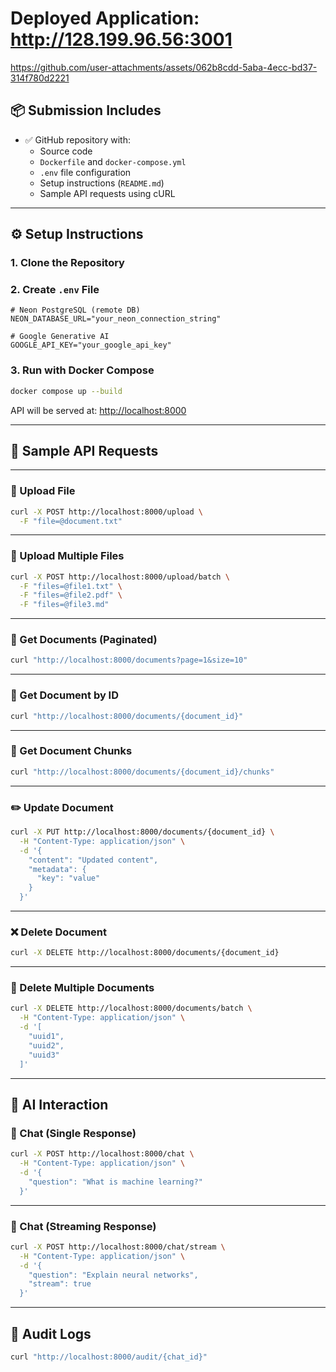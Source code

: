 # Deployed Application: http://128.199.96.56:3001



https://github.com/user-attachments/assets/062b8cdd-5aba-4ecc-bd37-314f780d2221




## 📦 Submission Includes

- ✅ GitHub repository with:
  - Source code
  - `Dockerfile` and `docker-compose.yml`
  - `.env` file configuration
  - Setup instructions (`README.md`)
  - Sample API requests using cURL

---

## ⚙️ Setup Instructions

### 1. Clone the Repository


### 2. Create `.env` File

```env
# Neon PostgreSQL (remote DB)
NEON_DATABASE_URL="your_neon_connection_string"

# Google Generative AI
GOOGLE_API_KEY="your_google_api_key"
```

### 3. Run with Docker Compose

```bash
docker compose up --build
```

API will be served at: [http://localhost:8000](http://localhost:8000)

---

## 🧪 Sample API Requests

---

### 📁 Upload File

```bash
curl -X POST http://localhost:8000/upload \
  -F "file=@document.txt"
```

---

### 📂 Upload Multiple Files

```bash
curl -X POST http://localhost:8000/upload/batch \
  -F "files=@file1.txt" \
  -F "files=@file2.pdf" \
  -F "files=@file3.md"
```

---

### 📄 Get Documents (Paginated)

```bash
curl "http://localhost:8000/documents?page=1&size=10"
```

---

### 📄 Get Document by ID

```bash
curl "http://localhost:8000/documents/{document_id}"
```

---

### 🧩 Get Document Chunks

```bash
curl "http://localhost:8000/documents/{document_id}/chunks"
```

---

### ✏️ Update Document

```bash
curl -X PUT http://localhost:8000/documents/{document_id} \
  -H "Content-Type: application/json" \
  -d '{
    "content": "Updated content",
    "metadata": {
      "key": "value"
    }
  }'
```

---

### ❌ Delete Document

```bash
curl -X DELETE http://localhost:8000/documents/{document_id}
```

---

### 🧹 Delete Multiple Documents

```bash
curl -X DELETE http://localhost:8000/documents/batch \
  -H "Content-Type: application/json" \
  -d '[
    "uuid1",
    "uuid2",
    "uuid3"
  ]'
```


---

## 🤖 AI Interaction

### 💬 Chat (Single Response)

```bash
curl -X POST http://localhost:8000/chat \
  -H "Content-Type: application/json" \
  -d '{
    "question": "What is machine learning?"
  }'
```

---

### 📡 Chat (Streaming Response)

```bash
curl -X POST http://localhost:8000/chat/stream \
  -H "Content-Type: application/json" \
  -d '{
    "question": "Explain neural networks",
    "stream": true
  }'
```

---

## 📜 Audit Logs

```bash
curl "http://localhost:8000/audit/{chat_id}"
```
